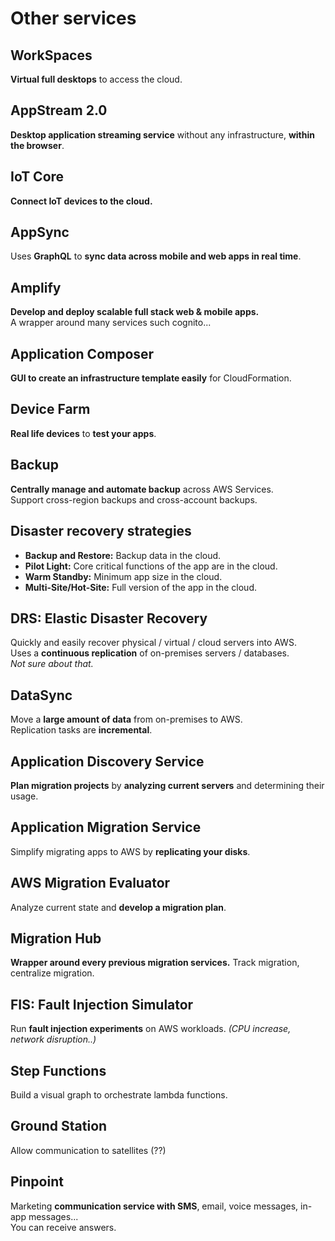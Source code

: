 # Other services

## WorkSpaces

**Virtual full desktops** to access the cloud.

## AppStream 2.0

**Desktop application streaming service** without any infrastructure, **within the browser**.

## IoT Core

**Connect IoT devices to the cloud.**

## AppSync

Uses **GraphQL** to **sync data across mobile and web apps in real time**.

## Amplify

**Develop and deploy scalable full stack web & mobile apps.**  
A wrapper around many services such cognito...

## Application Composer

**GUI to create an infrastructure template easily** for CloudFormation.

## Device Farm

**Real life devices** to **test your apps**.

## Backup

**Centrally manage and automate backup** across AWS Services.  
Support cross-region backups and cross-account backups.

## Disaster recovery strategies

- **Backup and Restore:** Backup data in the cloud.
- **Pilot Light:** Core critical functions of the app are in the cloud.
- **Warm Standby:** Minimum app size in the cloud.
- **Multi-Site/Hot-Site:** Full version of the app in the cloud.

## DRS: Elastic Disaster Recovery

Quickly and easily recover physical / virtual / cloud servers into AWS.  
Uses a **continuous replication** of on-premises servers / databases.  
*Not sure about that.*

## DataSync

Move a **large amount of data** from on-premises to AWS.  
Replication tasks are **incremental**.

## Application Discovery Service

**Plan migration projects** by **analyzing current servers** and determining their usage.

## Application Migration Service

Simplify migrating apps to AWS by **replicating your disks**.

## AWS Migration Evaluator

Analyze current state and **develop a migration plan**.

## Migration Hub

**Wrapper around every previous migration services.** Track migration, centralize migration.

## FIS: Fault Injection Simulator

Run **fault injection experiments** on AWS workloads. *(CPU increase, network disruption..)*

## Step Functions

Build a visual graph to orchestrate lambda functions.

## Ground Station

Allow communication to satellites (??)

## Pinpoint

Marketing **communication service with SMS**, email, voice messages, in-app messages...  
You can receive answers.
